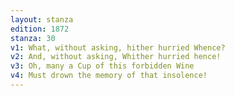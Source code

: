 ```yaml
---
layout: stanza
edition: 1872
stanza: 30
v1: What, without asking, hither hurried Whence?
v2: And, without asking, Whither hurried hence!
v3: Oh, many a Cup of this forbidden Wine
v4: Must drown the memory of that insolence!
---
```

